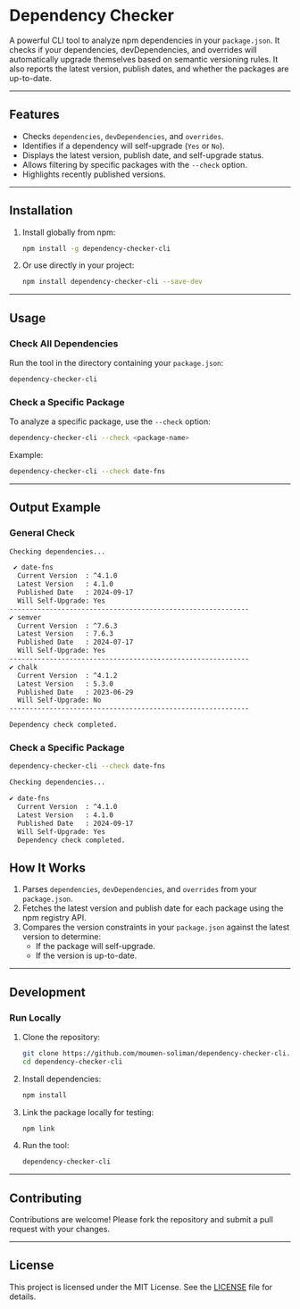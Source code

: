 
# **Dependency Checker**

A powerful CLI tool to analyze npm dependencies in your `package.json`. It checks if your dependencies, devDependencies, and overrides will automatically upgrade themselves based on semantic versioning rules. It also reports the latest version, publish dates, and whether the packages are up-to-date.

---

## **Features**
- Checks `dependencies`, `devDependencies`, and `overrides`.
- Identifies if a dependency will self-upgrade (`Yes` or `No`).
- Displays the latest version, publish date, and self-upgrade status.
- Allows filtering by specific packages with the `--check` option.
- Highlights recently published versions.

---

## **Installation**

1. Install globally from npm:
   ```bash
   npm install -g dependency-checker-cli
   ```

2. Or use directly in your project:
   ```bash
   npm install dependency-checker-cli --save-dev
   ```

---

## **Usage**

### **Check All Dependencies**
Run the tool in the directory containing your `package.json`:
```bash
dependency-checker-cli
```

### **Check a Specific Package**
To analyze a specific package, use the `--check` option:
```bash
dependency-checker-cli --check <package-name>
```

Example:
```bash
dependency-checker-cli --check date-fns
```

---

## **Output Example**

### **General Check**
```bash
Checking dependencies...

 ✔ date-fns
  Current Version  : ^4.1.0
  Latest Version   : 4.1.0
  Published Date   : 2024-09-17
  Will Self-Upgrade: Yes
------------------------------------------------------------
✔ semver
  Current Version  : ^7.6.3
  Latest Version   : 7.6.3
  Published Date   : 2024-07-17
  Will Self-Upgrade: Yes
------------------------------------------------------------
✔ chalk
  Current Version  : ^4.1.2
  Latest Version   : 5.3.0
  Published Date   : 2023-06-29
  Will Self-Upgrade: No
------------------------------------------------------------

Dependency check completed.
```

### **Check a Specific Package**
```bash
dependency-checker-cli --check date-fns

Checking dependencies...

✔ date-fns
  Current Version  : ^4.1.0
  Latest Version   : 4.1.0
  Published Date   : 2024-09-17
  Will Self-Upgrade: Yes
  Dependency check completed.

```

## **How It Works**
1. Parses `dependencies`, `devDependencies`, and `overrides` from your `package.json`.
2. Fetches the latest version and publish date for each package using the npm registry API.
3. Compares the version constraints in your `package.json` against the latest version to determine:
   - If the package will self-upgrade.
   - If the version is up-to-date.

---

## **Development**

### Run Locally
1. Clone the repository:
   ```bash
   git clone https://github.com/moumen-soliman/dependency-checker-cli.git
   cd dependency-checker-cli
   ```

2. Install dependencies:
   ```bash
   npm install
   ```

3. Link the package locally for testing:
   ```bash
   npm link
   ```

4. Run the tool:
   ```bash
   dependency-checker-cli
   ```

---

## **Contributing**

Contributions are welcome! Please fork the repository and submit a pull request with your changes.

---

## **License**

This project is licensed under the MIT License. See the [LICENSE](LICENSE) file for details.
